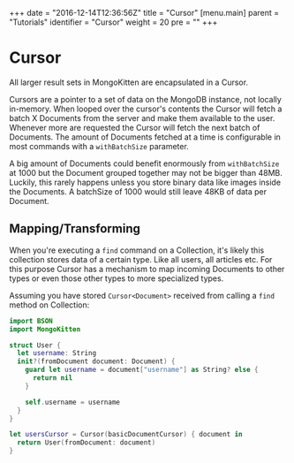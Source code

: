 +++
date = "2016-12-14T12:36:56Z"
title = "Cursor"
[menu.main]
  parent = "Tutorials"
  identifier = "Cursor"
  weight = 20
  pre = "<i class='fa'></i>"
+++

# Cursor

All larger result sets in MongoKitten are encapsulated in a Cursor.

Cursors are a pointer to a set of data on the MongoDB instance, not locally in-memory.
When looped over the cursor's contents the Cursor will fetch a batch X Documents from the server and make them available to the user. Whenever more are requested the Cursor will fetch the next batch of Documents. The amount of Documents fetched at a time is configurable in most commands with a `withBatchSize` parameter.

A big amount of Documents could benefit enormously from `withBatchSize` at 1000 but the Document grouped together may not be bigger than 48MB. Luckily, this rarely happens unless you store binary data like images inside the Documents. A batchSize of 1000 would still leave 48KB of data per Document.

## Mapping/Transforming

When you're executing a `find` command on a Collection, it's likely this collection stores data of a certain type. Like all users, all articles etc. For this purpose Cursor has a mechanism to map incoming Documents to other types or even those other types to more specialized types.

Assuming you have stored `Cursor<Document>` received from calling a `find` method on Collection:

```swift
import BSON
import MongoKitten

struct User {
  let username: String
  init?(fromDocument document: Document) {
    guard let username = document["username"] as String? else {
      return nil
    }

    self.username = username
  }
}

let usersCursor = Cursor(basicDocumentCursor) { document in
  return User(fromDocument: document)
}
```
